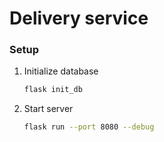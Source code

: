 # Delivery service

### Setup
1. Initialize database
    ```bash
    flask init_db
    ```
    

2. Start server
    ```bash
    flask run --port 8080 --debug
    ```